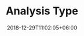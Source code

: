 ---
title: "Analysis Type"
date: 2018-12-29T11:02:05+06:00
icon: "ti-control-play"
description: "Link relevant to each analysis type we support"
type : "pages"
---